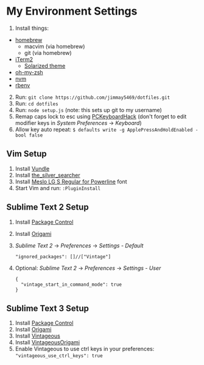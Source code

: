 My Environment Settings
=======================

1. Install things:
  - [homebrew](http://brew.sh/)
    - macvim (via homebrew)
    - git (via homebrew)
  - [iTerm2](http://iterm2.com/)
    - [Solarized theme](http://ethanschoonover.com/solarized)
  - [oh-my-zsh](https://github.com/robbyrussell/oh-my-zsh)
  - [nvm](https://github.com/creationix/nvm)
  - [rbenv](https://github.com/sstephenson/rbenv)
2. Run: `git clone https://github.com/jimmay5469/dotfiles.git`
3. Run: `cd dotfiles`
4. Run: `node setup.js` (note: this sets up git to my username)
5. Remap caps lock to esc using [PCKeyboardHack](https://pqrs.org/macosx/keyremap4macbook/pckeyboardhack.html.en) (don't forget to edit modifier keys in _System Preferences_ -> _Keyboard_)
6. Allow key auto repeat: `$ defaults write -g ApplePressAndHoldEnabled -bool false`

Vim Setup
---------
1. Install [Vundle](https://github.com/gmarik/Vundle.vim)
2. Install [the_silver_searcher](https://github.com/ggreer/the_silver_searcher)
3. Install [Meslo LG S Regular for Powerline](https://github.com/Lokaltog/powerline-fonts/blob/master/Meslo/Meslo%20LG%20S%20Regular%20for%20Powerline.otf) font
4. Start Vim and run: `:PluginInstall`

Sublime Text 2 Setup
--------------------
1. Install [Package Control](https://sublime.wbond.net/installation)
2. Install [Origami](https://github.com/SublimeText/Origami)
3. _Sublime Text 2_ -> _Preferences_ -> _Settings - Default_

   `"ignored_packages": []//["Vintage"]`

4. Optional: _Sublime Text 2_ -> _Preferences_ -> _Settings - User_

   ```
   {
     "vintage_start_in_command_mode": true
   }
   ```

Sublime Text 3 Setup
--------------------
1. Install [Package Control](https://sublime.wbond.net/installation)
2. Install [Origami](https://github.com/SublimeText/Origami)
3. Install [Vintageous](https://sublime.wbond.net/packages/Vintageous)
4. Install [VintageousOrigami](https://sublime.wbond.net/packages/VintageousOrigami)
5. Enable Vintageous to use ctrl keys in your preferences: `"vintageous_use_ctrl_keys": true`
